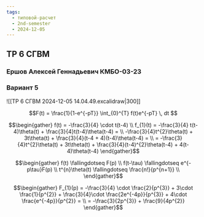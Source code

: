 ```yaml
---
tags:
  - типовой-расчет
  - 2nd-semester
  - 2024-12-05
---
```


## ТР 6 СГВМ

### Ершов Алексей Геннадьевич КМБО-03-23

### Вариант 5

![[ТР 6 СГВМ 2024-12-05 14.04.49.excalidraw|300]]

$$F(t) = \frac{1}{1-e^{-pT}} \int_{0}^{T} f(t)e^{-pT} \, dt $$

$$\begin{gather}
f(t) = -\frac{3}{4} \cdot t(t-4) \\
f_{1}(t) = -\frac{3}{4} t(t-4)\theta(t) + \frac{3}{4}t(t-4)\theta(t-4) = \\
-\frac{3}{4}t^{2}\theta(t) + 3t\theta(t) + \frac{3}{4}(t-4 + 4)(t-4)\theta(t-4) = \\
= -\frac{3}{4}t^{2}\theta(t) + 3t\theta(t) + \frac{3}{4}(t-4)^{2}\theta(t-4) + 4(t-4)\theta(t-4)
\end{gather}$$

$$\begin{gather}
f(t) \fallingdotseq F(p) \\
f(t-\tau) \fallingdotseq e^{-p\tau}F(p) \\
t^{n}\theta(t) \fallingdotseq \frac{n!}{p^{n+1}} \\
\end{gather}$$

$$\begin{gather}
F_{1}(p) = -\frac{3}{4} \cdot \frac{2}{p^{3}} + 3\cdot \frac{1}{p^{2}} + \frac{3}{4}\cdot \frac{2e^{-4p}}{p^{3}} + 4\cdot \frac{e^{-4p}}{p^{2}} = \\
= -\frac{3}{2p^{3}} + \frac{9}{4p^{2}}
\end{gather}$$
